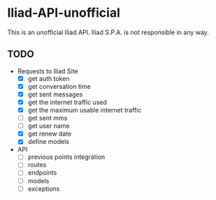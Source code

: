 # Iliad-API-unofficial
This is an unofficial Iliad API. Iliad S.P.A. is not responsible in any way.


## TODO
- Requests to Iliad Site
  - [x] get auth token
  - [x] get conversation time
  - [x] get sent messages
  - [x] get the internet traffic used
  - [x] get the maximum usable internet traffic
  - [ ] get sent mms
  - [ ] get user name
  - [x] get renew date
  - [x] define models
- API
  - [ ] previous points integration
  - [ ] routes
  - [ ] endpoints
  - [ ] models
  - [ ] exceptions

